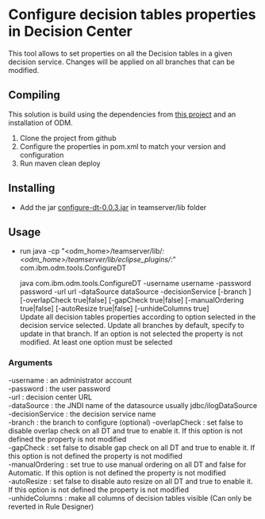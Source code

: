 # Configure decision tables properties in Decision Center

This tool allows to set properties on all the Decision tables in a given decision service. Changes will be applied on all branches that can be modified. 

## Compiling

This solution is build using the dependencies from [this project](https://github.com/ODMDev/odm-libs-in-maven/blob/master/README.md) and an installation of ODM.

1. Clone the project from github  
1. Configure the properties in pom.xml to match your version and configuration
1. Run maven clean deploy


## Installing

- Add the jar [configure-dt-0.0.3.jar](https://github.com/ODMDev/decision-center-api-samples/raw/master/configureDT/configure-dt-0.0.3.jar) in teamserver/lib folder

## Usage

- run 
java -cp "<odm_home>/teamserver/lib/*:<odm_home>/teamserver/lib/eclipse_plugins/*:" com.ibm.odm.tools.ConfigureDT

  java com.ibm.odm.tools.ConfigureDT -username username -password password -url url -dataSource dataSource -decisionService <dsName> [-branch <branch name>] [-overlapCheck true|false] [-gapCheck true|false] [-manualOrdering true|false] [-autoResize true|false] [-unhideColumns true]  
	Update all decision tables properties according to option selected in the decision service selected. Update all branches by default, specify <branch name> to update in that branch.
	If an option is not selected the property is not modified. At least one option must be selected  

### Arguments

-username        : an administrator account   
-password        : the user password  
-url             : decision center URL   
-dataSource      : the JNDI name of the datasource usually jdbc/ilogDataSource  
-decisionService : the decision service name  
-branch          : the branch to configure (optional)
-overlapCheck    : set false to disable overlap check on all DT and true to enable it. If this option is not defined the property is not modified  
-gapCheck        : set false to disable gap check on all DT and true to enable it. If this option is not defined the property is not modified  
-manualOrdering  : set true to use manual ordering on all DT and false for Automatic. If this option is not defined the property is not modified  
-autoResize      : set false to disable auto resize on all DT and true to enable it. If this option is not defined the property is not modified  
-unhideColumns   : make all columns of decision tables visible (Can only be reverted in Rule Designer)


